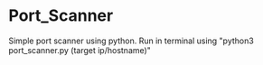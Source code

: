 # Port_Scanner
Simple port scanner using python.
Run in terminal using "python3 port_scanner.py (target ip/hostname)"
